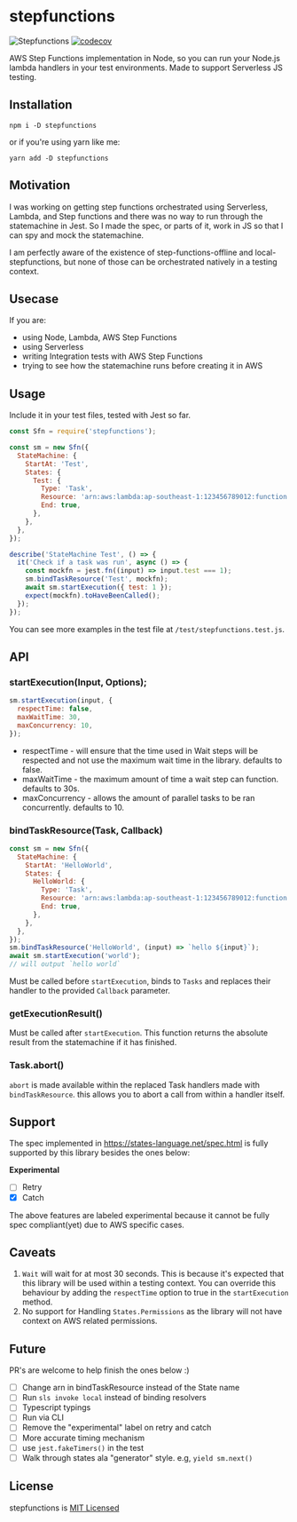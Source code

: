 # stepfunctions

![Stepfunctions](https://github.com/jamoy/stepfunctions/workflows/Stepfunctions/badge.svg)
[![codecov](https://codecov.io/gh/jamoy/stepfunctions/branch/master/graph/badge.svg)](https://codecov.io/gh/jamoy/stepfunctions)

AWS Step Functions implementation in Node, so you can run your Node.js lambda handlers in your test environments. Made to support Serverless JS testing.

## Installation

```
npm i -D stepfunctions
```

or if you're using yarn like me:

```
yarn add -D stepfunctions
```

## Motivation

I was working on getting step functions orchestrated using Serverless, Lambda, and Step functions and there was no way to run through the statemachine in Jest. So I made the spec, or parts of it, work in JS so that I can spy and mock the statemachine.

I am perfectly aware of the existence of step-functions-offline and local-stepfunctions, but none of those can be orchestrated natively in a testing context.

## Usecase

If you are:

- using Node, Lambda, AWS Step Functions
- using Serverless
- writing Integration tests with AWS Step Functions
- trying to see how the statemachine runs before creating it in AWS

## Usage

Include it in your test files, tested with Jest so far.

```js
const Sfn = require('stepfunctions');

const sm = new Sfn({
  StateMachine: {
    StartAt: 'Test',
    States: {
      Test: {
        Type: 'Task',
        Resource: 'arn:aws:lambda:ap-southeast-1:123456789012:function:test',
        End: true,
      },
    },
  },
});

describe('StateMachine Test', () => {
  it('Check if a task was run', async () => {
    const mockfn = jest.fn((input) => input.test === 1);
    sm.bindTaskResource('Test', mockfn);
    await sm.startExecution({ test: 1 });
    expect(mockfn).toHaveBeenCalled();
  });
});
```

You can see more examples in the test file at `/test/stepfunctions.test.js`.

## API

### startExecution(Input, Options);

```js
sm.startExecution(input, {
  respectTime: false,
  maxWaitTime: 30,
  maxConcurrency: 10,
});
```

- respectTime - will ensure that the time used in Wait steps will be respected and not use the maximum
  wait time in the library. defaults to false.
- maxWaitTime - the maximum amount of time a wait step can function. defaults to 30s.
- maxConcurrency - allows the amount of parallel tasks to be ran concurrently. defaults to 10.

### bindTaskResource(Task, Callback)

```js
const sm = new Sfn({
  StateMachine: {
    StartAt: 'HelloWorld',
    States: {
      HelloWorld: {
        Type: 'Task',
        Resource: 'arn:aws:lambda:ap-southeast-1:123456789012:function:test',
        End: true,
      },
    },
  },
});
sm.bindTaskResource('HelloWorld', (input) => `hello ${input}`);
await sm.startExecution('world');
// will output `hello world`
```

Must be called before `startExecution`, binds to `Tasks` and replaces their handler to the provided `Callback` parameter.

### getExecutionResult()

Must be called after `startExecution`. This function returns the absolute result from the statemachine if it has finished.

### Task.abort()

`abort` is made available within the replaced Task handlers made with `bindTaskResource`. this allows you to abort a call
from within a handler itself.

## Support

The spec implemented in https://states-language.net/spec.html is fully supported by this library besides the ones below:

**Experimental**

- [ ] Retry
- [x] Catch

The above features are labeled experimental because it cannot be fully spec compliant(yet) due to AWS specific cases.

## Caveats

1. `Wait` will wait for at most 30 seconds. This is because it's expected that this library
   will be used within a testing context. You can override this behaviour by adding the `respectTime` option to true in the `startExecution` method.
2. No support for Handling `States.Permissions` as the library will not have context on AWS related permissions.

## Future

PR's are welcome to help finish the ones below :)

- [ ] Change arn in bindTaskResource instead of the State name
- [ ] Run `sls invoke local` instead of binding resolvers
- [ ] Typescript typings
- [ ] Run via CLI
- [ ] Remove the "experimental" label on retry and catch
- [ ] More accurate timing mechanism
- [ ] use `jest.fakeTimers()` in the test
- [ ] Walk through states ala "generator" style. e.g, `yield sm.next()`

## License

stepfunctions is [MIT Licensed](LICENSE)
